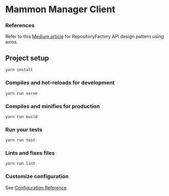 # Mammon Manager Client

### References
Refer to this [Medium article](https://medium.com/canariasjs/vue-api-calls-in-a-smart-way-8d521812c322) 
for RepositoryFactory API design pattern using axios.

## Project setup
```
yarn install
```

### Compiles and hot-reloads for development
```
yarn run serve
```

### Compiles and minifies for production
```
yarn run build
```

### Run your tests
```
yarn run test
```

### Lints and fixes files
```
yarn run lint
```

### Customize configuration
See [Configuration Reference](https://cli.vuejs.org/config/).

